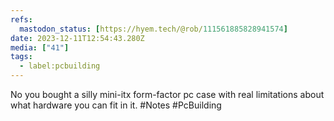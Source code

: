 ```yaml
---
refs:
  mastodon_status: [https://hyem.tech/@rob/111561885828941574]
date: 2023-12-11T12:54:43.280Z
media: ["41"]
tags:
  - label:pcbuilding
---
```


No you bought a silly mini-itx form-factor pc case with real limitations about what hardware you can fit in it. #Notes #PcBuilding
